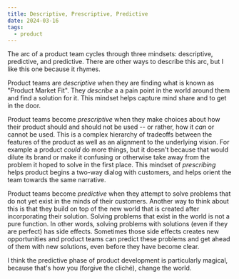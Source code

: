```yaml
---
title: Descriptive, Prescriptive, Predictive
date: 2024-03-16
tags:
  - product
---
```


The arc of a product team cycles through three mindsets: descriptive,
predictive, and predictive. There are other ways to describe this arc, but I
like this one because it rhymes.

Product teams are _descriptive_ when they are finding what is known as "Product
Market Fit". They _describe_ a a pain point in the world around them and find a
solution for it. This mindset helps capture mind share and to get in the door.

Product teams become _prescriptive_ when they make choices about how their
product should and should not be used -- or rather, how it _can_ or cannot be
used. This is a complex hierarchy of tradeoffs between the features of the
product as well as an alignment to the underlying vision. For example a product
_could_ do more things, but it doesn't because that would dilute its brand or
make it confusing or otherwise take away from the problem it hoped to solve in
the first place. This mindset of _prescribing_ helps product begins a two-way
dialog with customers, and helps orient the team towards the same narrative.

Product teams become _predictive_ when they attempt to solve problems that do
not yet exist in the minds of their customers. Another way to think about this
is that they build on top of the new world that is created after incorporating
their solution. Solving problems that exist in the world is not a pure function.
In other words, solving problems with solutions (even if they are perfect) has
side effects. Sometimes those side effects creates new opportunities and product
teams can predict these problems and get ahead of them with new solutions, even
before they have become clear.

I think the predictive phase of product development is particularly magical,
because that's how you (forgive the cliché), change the world.
